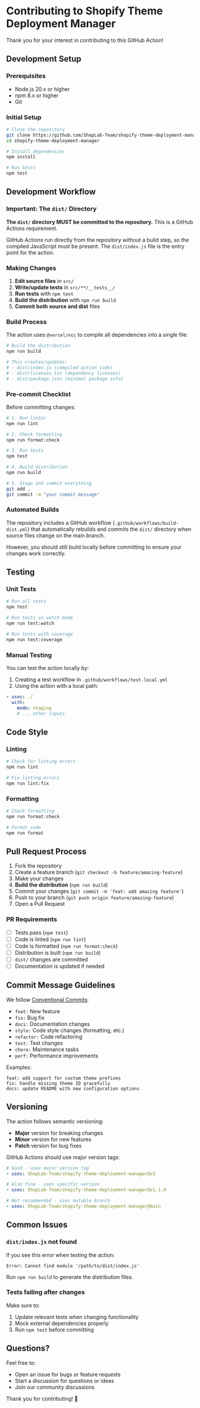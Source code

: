 # Contributing to Shopify Theme Deployment Manager

Thank you for your interest in contributing to this GitHub Action!

## Development Setup

### Prerequisites

- Node.js 20.x or higher
- npm 8.x or higher
- Git

### Initial Setup

```bash
# Clone the repository
git clone https://github.com/ShopLab-Team/shopify-theme-deployment-manager.git
cd shopify-theme-deployment-manager

# Install dependencies
npm install

# Run tests
npm test
```

## Development Workflow

### Important: The `dist/` Directory

**The `dist/` directory MUST be committed to the repository.** This is a GitHub Actions requirement.

GitHub Actions run directly from the repository without a build step, so the compiled JavaScript must be present. The `dist/index.js` file is the entry point for the action.

### Making Changes

1. **Edit source files** in `src/`
2. **Write/update tests** in `src/**/__tests__/`
3. **Run tests** with `npm test`
4. **Build the distribution** with `npm run build`
5. **Commit both source and dist** files

### Build Process

The action uses `@vercel/ncc` to compile all dependencies into a single file:

```bash
# Build the distribution
npm run build

# This creates/updates:
# - dist/index.js (compiled action code)
# - dist/licenses.txt (dependency licenses)
# - dist/package.json (minimal package info)
```

### Pre-commit Checklist

Before committing changes:

```bash
# 1. Run linter
npm run lint

# 2. Check formatting
npm run format:check

# 3. Run tests
npm test

# 4. Build distribution
npm run build

# 5. Stage and commit everything
git add .
git commit -m "your commit message"
```

### Automated Builds

The repository includes a GitHub workflow (`.github/workflows/build-dist.yml`) that automatically rebuilds and commits the `dist/` directory when source files change on the main branch.

However, you should still build locally before committing to ensure your changes work correctly.

## Testing

### Unit Tests

```bash
# Run all tests
npm test

# Run tests in watch mode
npm run test:watch

# Run tests with coverage
npm run test:coverage
```

### Manual Testing

You can test the action locally by:

1. Creating a test workflow in `.github/workflows/test-local.yml`
2. Using the action with a local path:

```yaml
- uses: ./
  with:
    mode: staging
    # ... other inputs
```

## Code Style

### Linting

```bash
# Check for linting errors
npm run lint

# Fix linting errors
npm run lint:fix
```

### Formatting

```bash
# Check formatting
npm run format:check

# Format code
npm run format
```

## Pull Request Process

1. Fork the repository
2. Create a feature branch (`git checkout -b feature/amazing-feature`)
3. Make your changes
4. **Build the distribution** (`npm run build`)
5. Commit your changes (`git commit -m 'feat: add amazing feature'`)
6. Push to your branch (`git push origin feature/amazing-feature`)
7. Open a Pull Request

### PR Requirements

- [ ] Tests pass (`npm test`)
- [ ] Code is linted (`npm run lint`)
- [ ] Code is formatted (`npm run format:check`)
- [ ] Distribution is built (`npm run build`)
- [ ] `dist/` changes are committed
- [ ] Documentation is updated if needed

## Commit Message Guidelines

We follow [Conventional Commits](https://www.conventionalcommits.org/):

- `feat:` New feature
- `fix:` Bug fix
- `docs:` Documentation changes
- `style:` Code style changes (formatting, etc.)
- `refactor:` Code refactoring
- `test:` Test changes
- `chore:` Maintenance tasks
- `perf:` Performance improvements

Examples:

```
feat: add support for custom theme prefixes
fix: handle missing theme ID gracefully
docs: update README with new configuration options
```

## Versioning

The action follows semantic versioning:

- **Major** version for breaking changes
- **Minor** version for new features
- **Patch** version for bug fixes

GitHub Actions should use major version tags:

```yaml
# Good - uses major version tag
- uses: ShopLab-Team/shopify-theme-deployment-manager@v1

# Also fine - uses specific version
- uses: ShopLab-Team/shopify-theme-deployment-manager@v1.1.0

# Not recommended - uses mutable branch
- uses: ShopLab-Team/shopify-theme-deployment-manager@main
```

## Common Issues

### `dist/index.js` not found

If you see this error when testing the action:

```
Error: Cannot find module '/path/to/dist/index.js'
```

Run `npm run build` to generate the distribution files.

### Tests failing after changes

Make sure to:

1. Update relevant tests when changing functionality
2. Mock external dependencies properly
3. Run `npm test` before committing

## Questions?

Feel free to:

- Open an issue for bugs or feature requests
- Start a discussion for questions or ideas
- Join our community discussions

Thank you for contributing! 🎉
